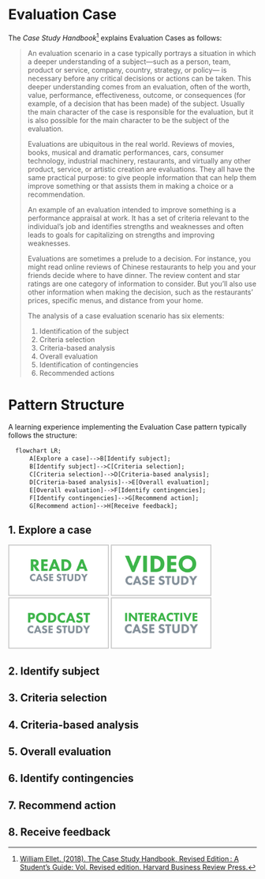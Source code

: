 # Evaluation Case

The *Case Study Handbook*[^1] explains Evaluation Cases as follows:
> An evaluation scenario in a case typically portrays a situation in which a deeper understanding of a subject—such as a person, team, product or service, company, country, strategy, or policy— is necessary before any critical decisions or actions can be taken. This deeper understanding comes from an evaluation, often of the worth, value, performance, effectiveness, outcome, or consequences (for example, of a decision that has been made) of the subject. Usually the main character of the case is responsible for the evaluation, but it is also possible for the main character to be the subject of the evaluation.
> 
> Evaluations are ubiquitous in the real world. Reviews of movies, books, musical and dramatic performances, cars, consumer technology, industrial machinery, restaurants, and virtually any other product, service, or artistic creation are evaluations. They all have the same practical purpose: to give people information that can help them improve something or that assists them in making a choice or a recommendation.
> 
> An example of an evaluation intended to improve something is a performance appraisal at work. It has a set of criteria relevant to the individual’s job and identifies strengths and weaknesses and often leads to goals for capitalizing on strengths and improving weaknesses. 
> 
> Evaluations are sometimes a prelude to a decision. For instance, you might read online reviews of Chinese restaurants to help you and your friends decide where to have dinner. The review content and star ratings are one category of information to consider. But you’ll also use other information when making the decision, such as the restaurants’ prices, specific menus, and distance from your home.
> 
> The analysis of a case evaluation scenario has six elements:
> 1. Identification of the subject
> 2. Criteria selection
> 3. Criteria-based analysis
> 4. Overall evaluation
> 5. Identification of contingencies
> 6. Recommended actions


# Pattern Structure
A learning experience implementing the Evaluation Case pattern typically follows the structure:

```mermaid
  flowchart LR;
      A[Explore a case]-->B[Identify subject];
      B[Identify subject]-->C[Criteria selection];
      C[Criteria selection]-->D[Criteria-based analysis];
      D[Criteria-based analysis]-->E[Overall evaluation];
      E[Overall evaluation]-->F[Identify contingencies];
      F[Identify contingencies]-->G[Recommend action];
      G[Recommend action]-->H[Receive feedback];
```
## 1. Explore a case

<img src="./images/read-a-case.png" alt="Read A Case Study" style="width:25%; min-width:200px;border: 2px #ccc solid;"/>
<img src="./images/video-case.png" alt="Video Case Study"  style="width:25%; min-width:200px; border: 2px #ccc solid;"/>
<img src="./images/podcast-case.png" alt="Podcast Case Study" style="width:25%; min-width:200px; border: 2px #ccc solid;"/>
<img src="./images/interactive-case.png" alt="Interactive Case" style="width:25%; min-width:200px; border: 2px #ccc solid;"/>

## 2. Identify subject 
## 3. Criteria selection
## 4. Criteria-based analysis
## 5. Overall evaluation
## 6. Identify contingencies
## 7. Recommend action
## 8. Receive feedback



[^1]: [William Ellet. (2018). The Case Study Handbook, Revised Edition : A Student’s Guide: Vol. Revised edition. Harvard Business Review Press.](https://search.ebscohost.com/login.aspx?direct=true&db=nlebk&AN=1797860&site=eds-live&scope=site&authtype=sso&custid=ns017578)
